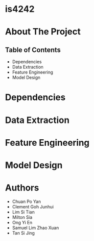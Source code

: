 # is4242

# About The Project


## Table of Contents
* Dependencies
* Data Extraction
* Feature Engineering
* Model Design


# Dependencies

# Data Extraction

# Feature Engineering

# Model Design

# Authors
* Chuan Po Yan
* Clement Goh Junhui
* Lim Si Tian
* Milton Sia
* Ong Yi En
* Samuel Lim Zhao Xuan
* Tan Si Jing
